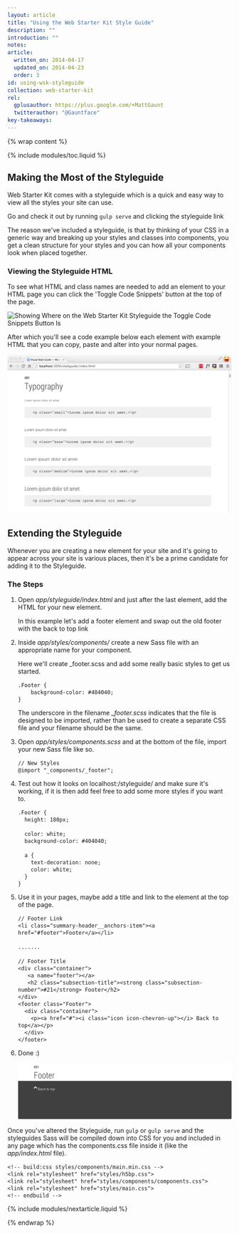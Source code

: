 ```yaml
---
layout: article
title: "Using the Web Starter Kit Style Guide"
description: ""
introduction: ""
notes:
article:
  written_on: 2014-04-17
  updated_on: 2014-04-23
  order: 3
id: using-wsk-styleguide
collection: web-starter-kit
rel:
  gplusauthor: https://plus.google.com/+MattGaunt
  twitterauthor: "@Gauntface"
key-takeaways:
---
```


{% wrap content %}

{% include modules/toc.liquid %}

## Making the Most of the Styleguide

Web Starter Kit comes with a styleguide which is a quick and easy way to view
all the styles your site can use.

Go and check it out by running `gulp serve` and clicking the styleguide link

The reason we've included a styleguide, is that by thinking of your CSS in
a generic way and breaking up your styles and classes into components, you
get a clean structure for your styles and you can how all your components look
when placed together.

### Viewing the Styleguide HTML

To see what HTML and class names are needed to add an element to your HTML page
you can click the 'Toggle Code Snippets' button at the top of the page.

![Showing Where on the Web Starter Kit Styleguide the Toggle Code Snippets
Button Is](images/wsk-code-sample-toggle.jpg)

After which you'll see a code example below each element with example HTML
that you can copy, paste and alter into your normal pages.

![Example of the Web Starter Kit Code Snippets](images/wsk-styleguide-code-snippets.jpg)

## Extending the Styleguide

Whenever you are creating a new element for your site and it's going to appear
across your site is various places, then it's be a prime candidate for adding it
to the Styleguide.

### The Steps

1. Open *app/styleguide/index.html* and just after the last element, add the HTML
   for your new element.

   In this example let's add a footer element and swap out the old footer with the
   back to top link

2. Inside *app/styles/components/* create a new Sass file with an appropriate
   name for your component.

   Here we'll create _footer.scss and add some really basic styles to get us
   started.

       .Footer {
           background-color: #404040;
       }


   The underscore in the filename *_footer.scss* indicates that the file is
   designed to be imported, rather than be used to create a separate CSS file
   and your filename should be the same.

3. Open *app/styles/components.scss* and at the bottom of the file, import your
   new Sass file like so.

       // New Styles
       @import "_components/_footer";

4. Test out how it looks on localhost:<Port Number>/styleguide/ and make sure
   it's working, if it is then add feel free to add some more styles if you
   want to.

       .Footer {
         height: 180px;

         color: white;
         background-color: #404040;

         a {
           text-decoration: none;
           color: white;
         }
       }

5. Use it in your pages, maybe add a title and link to the element at the top
   of the page.

       // Footer Link
       <li class="summary-header__anchors-item"><a href="#footer">Footer</a></li>

       .......

       // Footer Title
       <div class="container">
          <a name="footer"></a>
          <h2 class="subsection-title"><strong class="subsection-number">#21</strong> Footer</h2>
       </div>
       <footer class="Footer">
         <div class="container">
           <p><a href="#"><i class="icon icon-chevron-up"></i> Back to top</a></p>
         </div>
       </footer>

6. Done :)

    ![A new footer for the Web Starter Kit styleguide](images/wsk-footer.jpg)

Once you've altered the Styleguide, run `gulp` or `gulp serve` and the styleguides
Sass will be compiled down into CSS for you and included in any page which has
the components.css file inside it (like the *app/index.html* file).

    <!-- build:css styles/components/main.min.css -->
    <link rel="stylesheet" href="styles/h5bp.css">
    <link rel="stylesheet" href="styles/components/components.css">
    <link rel="stylesheet" href="styles/main.css">
    <!-- endbuild -->

{% include modules/nextarticle.liquid %}

{% endwrap %}
